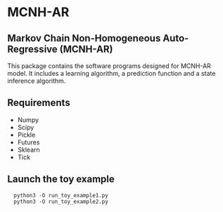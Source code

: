 # MCNH-AR

## Markov Chain Non-Homogeneous Auto-Regressive (MCNH-AR)
This package contains the software programs designed for MCNH-AR model. It includes a learning algorithm, a prediction function and a state inference algorithm.

## Requirements
 * Numpy
 * Scipy
 * Pickle
 * Futures
 * Sklearn
 * Tick


## Launch the toy example
```{python}
  python3 -O run_toy_example1.py
  python3 -O run_toy_example2.py
```
